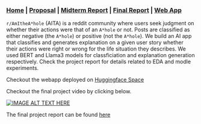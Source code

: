 ### [Home](https://dingusagar.github.io/cs7641-project/) |  [Proposal](https://dingusagar.github.io/cs7641-project/reports/proposal)  | [Midterm Report](https://dingusagar.github.io/cs7641-project/reports/midterm) | [Final Report](https://dingusagar.github.io/cs7641-project/reports/final) | [Web App](https://huggingface.co/spaces/dingusagar/aita-classifier)


`r/AmItheA*hole` (AITA) is a reddit community where users seek judgment on whether their actions were that of an `A*hole` or not. Posts are classified as either negative (the `A*hole`) or positive (not the `A*hole`). We build an AI app that classifies and generates explanation on a given user story whether their actions were right or wrong for the life situation they describes. We used BERT and Llama3 models for classficiation and explanation generation respectively. Check the project report for details related to EDA and modle experiments. 

Checkout the webapp deployed on [Huggingface Space](https://huggingface.co/spaces/dingusagar/aita-classifier)

Checkout the final project video by clicking below. 

[![IMAGE ALT TEXT HERE](https://img.youtube.com/vi/6OGZTlKmxkM/0.jpg)](https://www.youtube.com/watch?v=6OGZTlKmxkM)

The final project report can be found [here](https://dingusagar.github.io/cs7641-project/reports/final)
